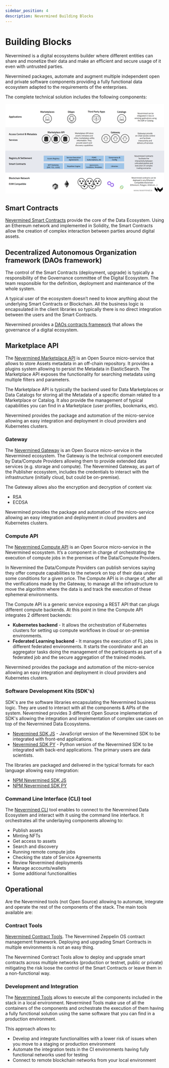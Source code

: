 ```yaml
---
sidebar_position: 4
description: Nevermined Building Blocks
---
```


# Building Blocks

Nevermined is a digital ecosystems builder where different entities can share and monetize
their data and make an efficient and secure usage of it even with untrusted parties.

Nevermined packages, automate and augment multiple independent open and private
software components providing a fully functional data ecosystem adapted to the
requirements of the enterprises.

The complete technical solution includes the following components:

![Nevermined components](images/nvm_logical_architecture.png)


## Smart Contracts

[Nevermined Smart Contracts](https://github.com/nevermined-io/contracts/)
provide the core of the Data Ecosystem. Using an Ethereum network and
implemented in Solidity, the Smart Contracts allow the creation of complex interaction between parties around digital assets.

## Decentralized Autonomous Organization framework (DAOs framework)

The control of the Smart Contracts (deployment, upgrade) is typically a
responsibility of the Governance committee of the Digital Ecosystem.
The team responsible for the definition, deployment and maintenance of the whole
 system.

 A typical user of the ecosystem doesn’t need to know anything about the
 underlying Smart Contracts or Blockchain. All the business logic is
 encapsulated in the client libraries so typically there is no direct
 integration between the users and the Smart Contracts.  

Nevermined provides a [DAOs contracts framework](https://github.com/nevermined-io/governance-contracts) 
that allows the governance of a digital ecosystem.


## Marketplace API

The [Nevermined Marketplace API](https://github.com/nevermined-io/marketplace-api)
is an Open Source micro-service that allows to store Assets metadata in an
off-chain repository. It provides a plugins system allowing to persist the
Metadata in ElasticSearch. The Marketplace API exposes the functionality
 for searching metadata using multiple filters and parameters.

The Marketplace API is typically the backend used for Data Marketplaces or Data
Catalogs for storing all the Metadata of a specific domain related to a
Marketplace or Catalog. It also provide the management of typical capabilities
you can find in a Marketplace (user profiles, bookmarks, etc).

Nevermined provides the package and automation of the micro-service allowing an
easy integration and deployment in cloud providers and Kubernetes clusters.



### Gateway

The [Nevermined Gateway](https://github.com/nevermined-io/gateway-ts) is an
Open Source micro-service in the Nevermined ecosystem. The Gateway is the
technical component executed by Data/Compute Providers allowing them to provide
extended data services (e.g. storage and compute). The Nevermined Gateway, as
part of the Publisher ecosystem, includes the credentials to interact with the
infrastructure (initially cloud, but could be on-premise).

The Gateway allows also the encryption and decryption of content via:

* RSA
* ECDSA

Nevermined provides the package and automation of the micro-service allowing an
easy integration and deployment in cloud providers and Kubernetes clusters.


### Compute API

The [Nevermined Compute API](https://github.com/nevermined-io/compute-api)
 is an Open Source micro-service in the Nevermined ecosystem. It’s a component
 in charge of orchestrating the execution of compute jobs in the premises of
 the Data/Compute Providers.

 In Nevermined the Data/Compute Providers can publish services saying they offer
  compute capabilities to the network on top of their data under some conditions
   for a given price. The Compute API is in charge of, after all the
   verifications made by the Gateway, to manage all the infrastructure to move
   the algorithm where the data is and track the execution of these ephemeral
   environments.

The Compute API is a generic service exposing a REST API that can plugs
different compute backends. At this point in time the Compute API integrates
2 different backends:

* **Kubernetes backend** - It allows the orchestration of Kubernetes clusters
for setting up compute workflows in cloud or on-premise environments.  
* **Federated Learning backend** - It manages the execution of FL jobs in
different federated environments. It starts the coordinator and an aggregator
tasks doing the management of the participants as part of a federated job and
the secure aggregation of the trained models.

Nevermined provides the package and automation of the micro-service allowing an easy integration and deployment in cloud providers and Kubernetes clusters.


### Software Development Kits (SDK's)

SDK's are the software libraries encapsulating the Nevermined business logic. They are used to interact with all the
components & APIs of the system.
Nevermined provides 3 different Open Source implementation of SDK's allowing the integration and implementation of
complex use cases on top of the Nevermined Data Ecosystems.

- [Nevermined SDK JS](https://github.com/nevermined-io/sdk-js) - JavaScript version of the Nevermined SDK to be
  integrated with front-end applications.
- [Nevermined SDK PY](https://github.com/nevermined-io/sdk-py) - Python version of the Nevermined SDK to be
  integrated with back-end applications. The primary users are data scientists.


The libraries are packaged and delivered in the typical formats for each language allowing easy integration:

- [NPM Nevermined SDK JS](https://www.npmjs.com/package/@nevermined-io/sdk-js)
- [NPM Nevermined SDK PY](https://pypi.org/project/nevermined-sdk-py/)



### Command Line Interface (CLI) tool

The [Nevermined CLI](https://github.com/nevermined-io/cli) tool enables to connect to the Nevermined Data Ecosystem
and interact with it using the command line interface. It orchestrates all the underlaying components allowing to:

- Publish assets
- Minting NFTs
- Get access to assets
- Search and discovery
- Running remote compute jobs
- Checking the state of Service Agreements
- Review Nevermined deployments
- Manage accounts/wallets
- Some additional functionalities

## Operational

Are the Nevermined tools (not Open Source) allowing to automate, integrate and
operate the rest of the components of the stack. The main tools available are:

### Contract Tools

[Nevermined Contract Tools](https://github.com/nevermined-io/contract-tools).
The Nevermined Zeppelin OS contract management framework. Deploying and
upgrading Smart Contracts in multiple environments is not an easy thing.

The Nevermined Contract Tools allow to deploy and upgrade smart contracts across
 multiple networks (production or testnet, public or private) mitigating the
 risk loose the control of the Smart Contracts or leave them in a non-functional
  way.


### Development and Integration

The [Nevermined Tools](https://github.com/nevermined-io/tools) allows to
execute all the components included in the stack in a local environment.
Nevermined Tools make use of all the containers of the components and
orchestrate the execution of them having a fully functional solution using the
same software that you can find in a production environment.

This approach allows to:

- Develop and integrate functionalities with a lower risk of issues when you
  move to a staging or production environment
- Automate the integration tests in the CI environments having fully functional
  networks used for testing
- Connect to remote blockchain networks from your local environment

